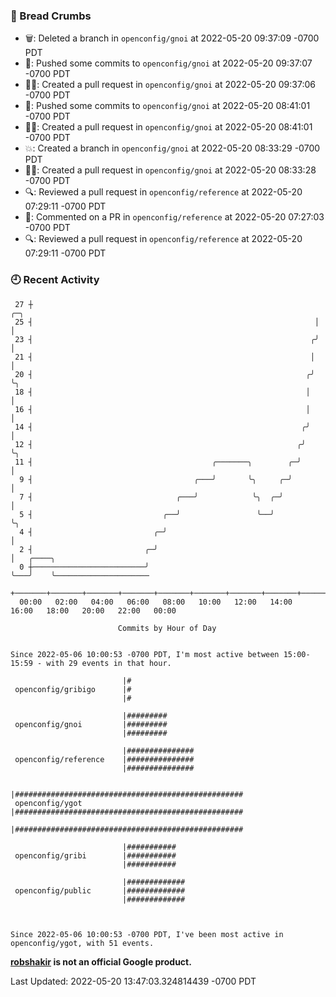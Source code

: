 ### 🍞 Bread Crumbs

 * 🗑: Deleted a branch in `openconfig/gnoi` at 2022-05-20 09:37:09 -0700 PDT
 * 🚢: Pushed some commits to `openconfig/gnoi` at 2022-05-20 09:37:07 -0700 PDT
 * ✍🏼: Created a pull request in `openconfig/gnoi` at 2022-05-20 09:37:06 -0700 PDT
 * 🚢: Pushed some commits to `openconfig/gnoi` at 2022-05-20 08:41:01 -0700 PDT
 * ✍🏼: Created a pull request in `openconfig/gnoi` at 2022-05-20 08:41:01 -0700 PDT
 * 💥: Created a branch in `openconfig/gnoi` at 2022-05-20 08:33:29 -0700 PDT
 * ✍🏼: Created a pull request in `openconfig/gnoi` at 2022-05-20 08:33:28 -0700 PDT
 * 🔍: Reviewed a pull request in  `openconfig/reference` at 2022-05-20 07:29:11 -0700 PDT
 * 💬: Commented on a PR in  `openconfig/reference` at 2022-05-20 07:27:03 -0700 PDT
 * 🔍: Reviewed a pull request in  `openconfig/reference` at 2022-05-20 07:29:11 -0700 PDT

### 🕘 Recent Activity
```
 27 ┼                                                               ╭─╮
 25 ┤                                                               │ │
 23 ┤                                                              ╭╯ │
 21 ┤                                                              │  │
 20 ┤                                                             ╭╯  ╰╮
 18 ┤                                                             │    │
 16 ┤                                                             │    │
 14 ┤                                                            ╭╯    │
 12 ┤                                                           ╭╯     ╰╮
 11 ┤                                        ╭───────╮        ╭─╯       │
  9 ┤                                    ╭───╯       ╰╮     ╭─╯         │
  7 ┤                                ╭───╯            ╰╮  ╭─╯           │
  5 ┤                             ╭──╯                 ╰──╯             ╰╮
  4 ┤                           ╭─╯                                      │
  2 ┤                         ╭─╯                                        │   ╭────╮
  0 ┼─────────────────────────╯                                          ╰───╯    ╰─────────────────────
    +───────+───────+───────+───────+───────+───────+───────+───────+───────+───────+───────+───────+────
  00:00   02:00   04:00   06:00   08:00   10:00   12:00   14:00   16:00   18:00   20:00   22:00   00:00   

						Commits by Hour of Day


Since 2022-05-06 10:00:53 -0700 PDT, I'm most active between 15:00-15:59 - with 29 events in that hour.

```



```
                         |#
 openconfig/gribigo      |#
                         |#

                         |#########
 openconfig/gnoi         |#########
                         |#########

                         |###############
 openconfig/reference    |###############
                         |###############

                         |###################################################
 openconfig/ygot         |###################################################
                         |###################################################

                         |###########
 openconfig/gribi        |###########
                         |###########

                         |#############
 openconfig/public       |#############
                         |#############



Since 2022-05-06 10:00:53 -0700 PDT, I've been most active in openconfig/ygot, with 51 events.

```
**[robshakir](mailto:robjs@google.com) is not an official Google product.**  


Last Updated: 2022-05-20 13:47:03.324814439 -0700 PDT
